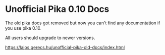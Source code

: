# Unofficial Pika 0.10 Docs

The old pika docs got removed but now you can't find any documentation if you use pika 0.10. 

All users should upgrade to newer versions. 

https://lajos.gerecs.hu/unofficial-pika-old-docs/index.html
